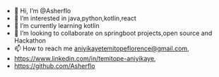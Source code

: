 - 👋 Hi, I’m @Asherflo
- 👀 I’m interested in java,python,kotlin,react
- 🌱 I’m currently learning kotlin
- 💞️ I’m looking to collaborate on springboot projects,open source and Hackathon
- 📫 How to reach me aniyikayetemitopeflorence@gmail.com,
- https://www.linkedin.com/in/temitope-aniyikaye,
- https://github.com/Asherflo

<!---
Asherflo/Asherflo is a ✨ special ✨ repository because its `README.md` (this file) appears on your GitHub profile.
You can click the Preview link to take a look at your changes.
--->
